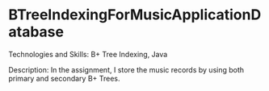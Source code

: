 # BTreeIndexingForMusicApplicationDatabase

Technologies and Skills: B+ Tree Indexing, Java

Description:
In the assignment, I store the music records by using both primary and secondary B+ Trees.
